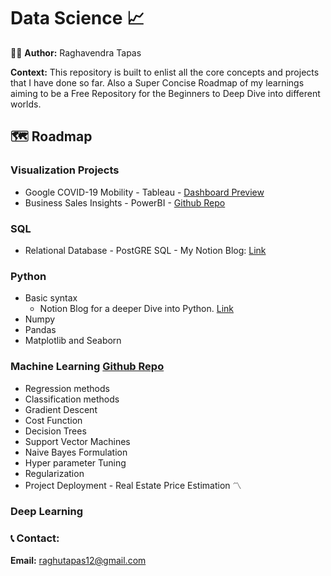# Data Science :chart_with_upwards_trend:

:raising_hand_man: <b> Author:</b> Raghavendra Tapas

<b> Context:</b> This repository is built to enlist all the core concepts and projects that I have done so far. Also a Super Concise Roadmap of my learnings aiming to be a Free Repository for the Beginners to Deep Dive into different worlds. 


## :world_map: Roadmap

### 

### Visualization Projects

  - Google COVID-19 Mobility - Tableau - [Dashboard Preview](https://public.tableau.com/profile/paheci.fico#!/vizhome/RaghavendraTapas-GoogleMobilityReport/Dashboard1?publish=yes)
  - Business Sales Insights - PowerBI - [Github Repo](https://github.com/Napster8/Data-Science/tree/Napster8/Visualization-Projects/Sales-Insights)

### SQL
  - Relational Database - PostGRE SQL - My Notion Blog: [Link](https://www.notion.so/raghavendratapas/PostGreSQL-67e6d33f43f24a0a8050cbd55d6e0796)

### Python 
  - Basic syntax
    - Notion Blog for a deeper Dive into Python. [Link](https://www.notion.so/raghavendratapas/Python-102ff321e28741a899e72ea6c1c293f0)
  - Numpy
  - Pandas
  - Matplotlib and Seaborn

### Machine Learning [Github Repo](https://github.com/Napster8/Data-Science/tree/Napster8/Machine-Learning)
  - Regression methods
  - Classification methods
  - Gradient Descent
  - Cost Function
  - Decision Trees
  - Support Vector Machines
  - Naive Bayes Formulation
  - Hyper parameter Tuning
  - Regularization
  - Project Deployment - Real Estate Price Estimation :part_alternation_mark:
 
### Deep Learning



### :telephone_receiver: Contact:

<b>Email:</b> raghutapas12@gmail.com

